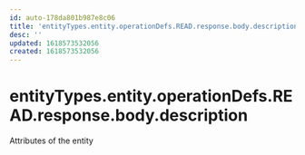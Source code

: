 ```yaml
---
id: auto-178da801b987e8c06
title: 'entityTypes.entity.operationDefs.READ.response.body.description'
desc: ''
updated: 1618573532056
created: 1618573532056
---
```

# entityTypes.entity.operationDefs.READ.response.body.description

Attributes of the entity